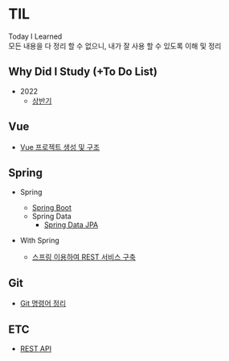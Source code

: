 # TIL
Today I Learned <br>
모든 내용을 다 정리 할 수 없으니, 내가 잘 사용 할 수 있도록 이해 및 정리

## Why Did I Study (+To Do List)
+ 2022
	+ [상반기](wdis/22-01~06.md)

## Vue
+ [Vue 프로젝트 생성 및 구조](vue/vue-프로젝트-생성-및-구조.md)

## Spring
+ Spring
	+ [Spring Boot](spring/springBoot.md)
	+ Spring Data
		+ [Spring Data JPA](spring/springData/springDataJPA.md)

+ With Spring
	+ [스프링 이용하여 REST 서비스 구축](withSpring/스프링-이용하여-REST-서비스-구축.md)

## Git
+ [Git 명령어 정리](git/git.md)

## ETC
+ [REST API](etc/restApi.md)

